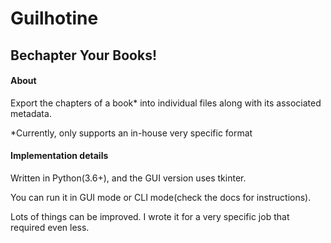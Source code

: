 # Guilhotine
## Bechapter Your Books!

#### About
Export the chapters of a book* into individual files along with its associated metadata.

*Currently, only supports an in-house very specific format

#### Implementation details
Written in Python(3.6+), and the GUI version uses tkinter.

You can run it in GUI mode or CLI mode(check the docs for instructions).

Lots of things can be improved. I wrote it for a very specific job that required even less.
